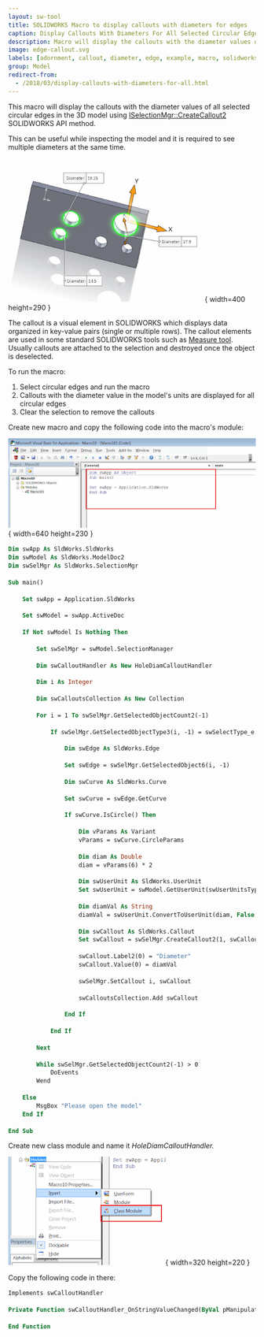 ```yaml
---
layout: sw-tool
title: SOLIDWORKS Macro to display callouts with diameters for edges
caption: Display Callouts With Diameters For All Selected Circular Edges
description: Macro will display the callouts with the diameter values of all selected circular edges in the 3D model
image: edge-callout.svg
labels: [adornment, callout, diameter, edge, example, macro, solidworks api, unit conversion]
group: Model
redirect-from:
  - /2018/03/display-callouts-with-diameters-for-all.html
---
```

This macro will display the callouts with the diameter values of all selected circular edges in the 3D model using [ISelectionMgr::CreateCallout2](https://help.solidworks.com/2018/english/api/sldworksapi/solidworks.interop.sldworks~solidworks.interop.sldworks.iselectionmgr~createcallout2.html) SOLIDWORKS API method.

This can be useful while inspecting the model and it is required to see multiple diameters at the same time.

![Diameters displayed in the callout for selected holes](hole-diams.png){ width=400 height=290 }

The callout is a visual element in SOLIDWORKS which displays data organized in key-value pairs (single or multiple rows). The callout elements are used in some standard SOLIDWORKS tools such as [Measure tool](https://help.solidworks.com/2017/english/solidworks/sldworks/t_using_the_measure_tool.htm). Usually callouts are attached to the selection and destroyed once the object is deselected.

To run the macro:

1. Select circular edges and run the macro
1. Callouts with the diameter value in the model's units are displayed for all circular edges
1. Clear the selection to remove the callouts

Create new macro and copy the following code into the macro's module:

![Macro module in VBA editor](macro-module.png){ width=640 height=230 }

~~~ vb
Dim swApp As SldWorks.SldWorks
Dim swModel As SldWorks.ModelDoc2
Dim swSelMgr As SldWorks.SelectionMgr

Sub main()

    Set swApp = Application.SldWorks
    
    Set swModel = swApp.ActiveDoc
    
    If Not swModel Is Nothing Then
    
        Set swSelMgr = swModel.SelectionManager
        
        Dim swCalloutHandler As New HoleDiamCalloutHandler
        
        Dim i As Integer
        
        Dim swCalloutsCollection As New Collection
        
        For i = 1 To swSelMgr.GetSelectedObjectCount2(-1)
        
            If swSelMgr.GetSelectedObjectType3(i, -1) = swSelectType_e.swSelEDGES Then
            
                Dim swEdge As SldWorks.Edge
                
                Set swEdge = swSelMgr.GetSelectedObject6(i, -1)
                
                Dim swCurve As SldWorks.Curve
                
                Set swCurve = swEdge.GetCurve
                
                If swCurve.IsCircle() Then
                
                    Dim vParams As Variant
                    vParams = swCurve.CircleParams
                    
                    Dim diam As Double
                    diam = vParams(6) * 2
                    
                    Dim swUserUnit As SldWorks.UserUnit
                    Set swUserUnit = swModel.GetUserUnit(swUserUnitsType_e.swLengthUnit)
                    
                    Dim diamVal As String
                    diamVal = swUserUnit.ConvertToUserUnit(diam, False, False)
                    
                    Dim swCallout As SldWorks.Callout
                    Set swCallout = swSelMgr.CreateCallout2(1, swCalloutHandler)
                    
                    swCallout.Label2(0) = "Diameter"
                    swCallout.Value(0) = diamVal
                    
                    swSelMgr.SetCallout i, swCallout
                    
                    swCalloutsCollection.Add swCallout
                
                End If
                
            End If
            
        Next
        
        While swSelMgr.GetSelectedObjectCount2(-1) > 0
            DoEvents
        Wend
    
    Else
        MsgBox "Please open the model"
    End If
    
End Sub
~~~



Create new class module and name it *HoleDiamCalloutHandler.*  

![Adding class module to VBA macro](insert-class-module.png){ width=320 height=220 }

Copy the following code in there:

~~~ vb
Implements swCalloutHandler

Private Function swCalloutHandler_OnStringValueChanged(ByVal pManipulator As Object, ByVal RowID As Long, ByVal Text As String) As Boolean

End Function

~~~


